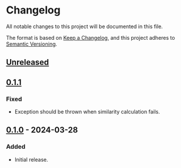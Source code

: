# Changelog

All notable changes to this project will be documented in this file.

The format is based on [Keep a Changelog](https://keepachangelog.com/en/1.1.0/),
and this project adheres to [Semantic Versioning](https://semver.org/spec/v2.0.0.html).

## [Unreleased]

## [0.1.1]

### Fixed

- Exception should be thrown when similarity calculation fails.

## [0.1.0] - 2024-03-28

### Added

- Initial release.

[unreleased]: https://github.com/ocpddev/kairs/compare/v0.1.1...HEAD

[0.1.1]: https://github.com/ocpddev/kairs/compare/v0.1.0...v0.1.1

[0.1.0]: https://github.com/ocpddev/kairs/releases/tag/v0.1.0
